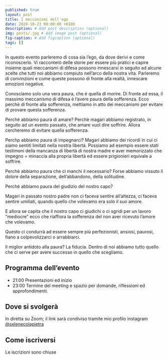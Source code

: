```yaml
---
published: true
layout: post
title: I meccanismi dell'ego
date: 2020-10-23 00:00:00 +0100
description: # Add post description (optional)
img: posts/.jpg # Add image post (optional)
fig-caption: # Add figcaption (optional)
tags: []
---
```

In questo evento parleremo di cosa sia l’ego, da dove derivi e come riconoscerlo. Vi racconterò delle storie per essere più pratici e capire insieme quali meccanismi di difesa possono innescarsi in seguito ad alcune scelte che tutti noi abbiamo compiuto nell’arco della nostra vita. Parleremo di convinzioni e come queste possono di fronte alla realtà, innescare emozioni negative.

Conosciamo solo una vera paura, che è quella di morire. Di fronte ad essa, il massimo meccanismo di difesa è l’avere paura della sofferenza. Ecco perchè di fronte alla sofferenza, mettiamo in atto dei meccanismi per evitare di provare questa sofferenza.

Perchè abbiamo paura di amare? Perchè magari abbiamo registrato, in seguito ad un evento passato, che amare vuol dire soffrire. Allora cercheremo di evitare quella sofferenza.

Perchp abbiamo paura di impegnarci? Magari abbiamo dei ricordi in cui ci siamo sentiti limitati nella nostra libertà. Possiamo ad esempio essere stati testimoni della mancanza di libertà di nostra madre e aver memorizzato che impegno = minaccia alla propria libertà ed essere prigionieri equivale a soffrire.

Perchè abbiamo paura che ci manchi il necessario? Forse abbiamo vissuto il dolore della separazione, dell’abbandono, della solitudine.


Perchè abbiamo paura del giudizio del nostro capo?

Magari in passato nostro padre non ci faceva sentire all’altezza, ci faceva sentire umiliati, quando quello che volevamo era solo il suo amore.

E allora se capita che il nostro capo ci giudichi o ci sgridi per un lavoro “mediocre” ecco che riaffiora la sofferenza del non aver ricevuto l’amore che volevamo.

Questo ci condurrà ad essere sempre più perfezionisti, ansiosi, paurosi, fiano a colpevolizzarci o arrabbiarci.

Il miglior antidoto alla paura?
La fiducia.
Dentro di noi abbiamo tutto quello che ci serve per avere successo in quello che scegliamo.

## Programma dell’evento
* 21:00 Presentazioni ed inizio
* 23:00 Termine del meeting e spazio per domande, riflessioni ed approfondimenti.

## Dove si svolgerà
In diretta su Zoom; il link sarà condiviso tramite mio profilo instagram [@selenecolapietra](https://instagram.com/selenecolapietra)

## Come iscriversi
Le iscrizioni sono chiuse
